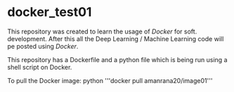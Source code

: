 # docker_test01

This repository was  created to learn the usage of *Docker* for soft. development. 
After this all the Deep Learning / Machine Learning code will pe posted using *Docker*.


This repository has a Dockerfile and a python file which is being run using a shell script on Docker.


To pull the Docker image:
python
'''docker pull amanrana20/image01'''
